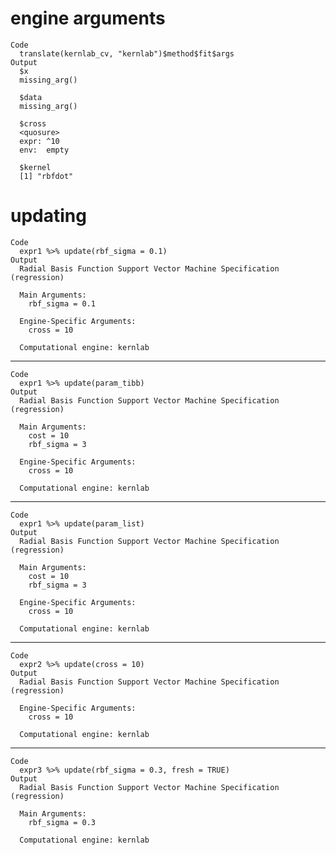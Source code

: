 # engine arguments

    Code
      translate(kernlab_cv, "kernlab")$method$fit$args
    Output
      $x
      missing_arg()
      
      $data
      missing_arg()
      
      $cross
      <quosure>
      expr: ^10
      env:  empty
      
      $kernel
      [1] "rbfdot"
      

# updating

    Code
      expr1 %>% update(rbf_sigma = 0.1)
    Output
      Radial Basis Function Support Vector Machine Specification (regression)
      
      Main Arguments:
        rbf_sigma = 0.1
      
      Engine-Specific Arguments:
        cross = 10
      
      Computational engine: kernlab 
      

---

    Code
      expr1 %>% update(param_tibb)
    Output
      Radial Basis Function Support Vector Machine Specification (regression)
      
      Main Arguments:
        cost = 10
        rbf_sigma = 3
      
      Engine-Specific Arguments:
        cross = 10
      
      Computational engine: kernlab 
      

---

    Code
      expr1 %>% update(param_list)
    Output
      Radial Basis Function Support Vector Machine Specification (regression)
      
      Main Arguments:
        cost = 10
        rbf_sigma = 3
      
      Engine-Specific Arguments:
        cross = 10
      
      Computational engine: kernlab 
      

---

    Code
      expr2 %>% update(cross = 10)
    Output
      Radial Basis Function Support Vector Machine Specification (regression)
      
      Engine-Specific Arguments:
        cross = 10
      
      Computational engine: kernlab 
      

---

    Code
      expr3 %>% update(rbf_sigma = 0.3, fresh = TRUE)
    Output
      Radial Basis Function Support Vector Machine Specification (regression)
      
      Main Arguments:
        rbf_sigma = 0.3
      
      Computational engine: kernlab 
      

